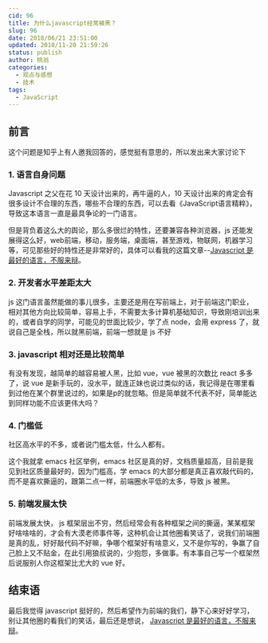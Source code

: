 ```yaml
---
cid: 96
title: 为什么javascript经常被黑？
slug: 96
date: 2018/06/21 23:51:00
updated: 2018/11-20 21:59:26
status: publish
author: 桃翁
categories: 
  - 观点与感想
  - 技术
tags: 
  - JavaScript
---
```



## 前言
这个问题是知乎上有人邀我回答的，感觉挺有意思的，所以发出来大家讨论下

### 1. 语言自身问题
Javascript 之父在花 10 天设计出来的，再牛逼的人，10 天设计出来的肯定会有很多设计不合理的东西，哪些不合理的东西，可以去看《JavaScript语言精粹》，导致这本语言一直是最具争论的一门语言。

但是背负着这么大的舆论，那么多很烂的特性，还要兼容各种浏览器，js 还能发展得这么好，web前端，移动，服务端，桌面端，甚至游戏，物联网，机器学习等，可见那些好的特性还是非常好的，具体可以看我的这篇文章--[Javascript 是最好的语言，不服来辩](https://mp.weixin.qq.com/s?__biz=MzI1ODk2Mjk0Nw==&mid=2247483812&idx=1&sn=cbd6d86c9b2ef574a1cdfd900f1d1faf&chksm=ea0162c8dd76ebdeb995d71506d63277ecba8abb38dd27ce324844bf1b2b9945833043b7f8ac&mpshare=1&scene=1&srcid=062125hGYjz36xXvKau0zLPk#rd)。

### 2. 开发者水平差距太大
js 这门语言虽然能做的事儿很多，主要还是用在写前端上，对于前端这门职业，相对其他方向比较简单，容易上手，不需要太多计算机基础知识，导致刚培训出来的，或者自学的同学，可能见的世面比较少，学了点 node，会用 express 了，就说自己是全栈，所以就黑前端，前端一想就是 js 不好

### 3. javascript 相对还是比较简单

有没有发现，越简单的越容易被人黑，比如 vue，vue 被黑的次数比 react 多多了，说 vue 是新手玩的，没水平，就连正妹也说过类似的话，我记得是在哪里看到过他在某个群里说过的，如果是p的就忽略。但是简单就不代表不好，简单能达到同样功能不应该更伟大吗？

### 4. 门槛低
社区高水平的不多，或者说门槛太低，什么人都有。

这个我就拿 emacs 社区举例，emacs 社区是真的好，文档质量超高，目前是我见到社区质量最好的，因为门槛高，学 emacs 的大部分都是真正喜欢敲代码的，而不是喜欢撕逼的，跟第二点一样，前端圈水平低的太多，导致 js 被黑。

### 5. 前端发展太快
前端发展太快， js 框架层出不穷，然后经常会有各种框架之间的撕逼，某某框架好啥啥啥的，才会有大漠老师事件等，这种机会让其他圈看笑话了，说我们前端圈是真的乱，好好敲代码不好嘛，争哪个框架好有啥意义，又不是你写的，争赢了自己脸上又不贴金，在此引用狼叔说的，少抱怨，多做事。有本事自己写一个框架然后说服别人你这框架比尤大的 vue 好。

## 结束语
最后我觉得 javascript 挺好的，然后希望作为前端的我们，静下心来好好学习，别让其他圈的看我们的笑话，最后还是想说， [Javascript 是最好的语言，不服来辩](https://mp.weixin.qq.com/s?__biz=MzI1ODk2Mjk0Nw==&mid=2247483812&idx=1&sn=cbd6d86c9b2ef574a1cdfd900f1d1faf&chksm=ea0162c8dd76ebdeb995d71506d63277ecba8abb38dd27ce324844bf1b2b9945833043b7f8ac&mpshare=1&scene=1&srcid=062125hGYjz36xXvKau0zLPk#rd)。